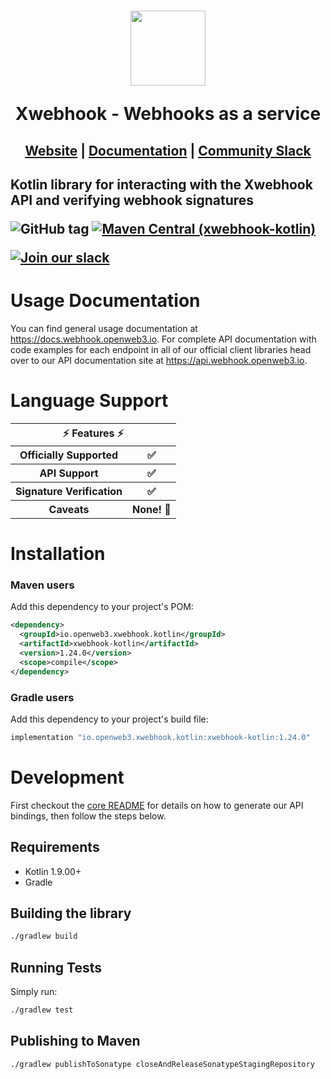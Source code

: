 <h1 align="center">
    <a style="text-decoration: none" href="https://webhook.openweb3.io">
      <img width="120" src="https://avatars.githubusercontent.com/u/80175132?s=200&v=4" />
      <p align="center">Xwebhook - Webhooks as a service</p>
    </a>
</h1>
<h2 align="center">
  <a href="https://webhook.openweb3.io">Website</a> | <a href="https://docs.webhook.openweb3.io">Documentation</a> | <a href="https://webhook.openweb3.io/slack">Community Slack</a>
<h2>

Kotlin library for interacting with the Xwebhook API and verifying webhook signatures

![GitHub tag](https://img.shields.io/github/tag/x-webhook/x-webhooks.svg)
[![Maven Central (xwebhook-kotlin)](https://img.shields.io/maven-central/v/io.openweb3.xwebhook/xwebhook?label=maven-central%20(xwebhook-kotlin))](https://search.maven.org/artifact/io.openweb3.xwebhook.kotlin/xwebhook-kotlin)

[![Join our slack](https://img.shields.io/badge/Slack-join%20the%20community-blue?logo=slack&style=social)](https://webhook.openweb3.io/slack/)

# Usage Documentation

You can find general usage documentation at <https://docs.webhook.openweb3.io>.  For complete API documentation with code examples for each endpoint in all of our official client libraries head over to our API documentation site at <https://api.webhook.openweb3.io>.

# Language Support

<table style="table-layout:fixed; white-space: nowrap;">
  <th colspan="2">⚡️ Features ⚡️</th>
  <tr>
    <th>Officially Supported</th>
    <th>✅</th>
  </tr>
  <tr>
    <th>API Support</th>
    <th>✅</th>
  </tr>
  <tr>
    <th>Signature Verification</th>
    <th>✅</th>
  </tr>
  <tr>
    <th>Caveats</th>
    <th>None! 🚀</th>
  </tr>
</table>

# Installation

### Maven users

Add this dependency to your project's POM:

```xml
<dependency>
  <groupId>io.openweb3.xwebhook.kotlin</groupId>
  <artifactId>xwebhook-kotlin</artifactId>
  <version>1.24.0</version>
  <scope>compile</scope>
</dependency>
```

### Gradle users

Add this dependency to your project's build file:

```groovy
implementation "io.openweb3.xwebhook.kotlin:xwebhook-kotlin:1.24.0"
```

# Development

First checkout the [core README](../README.md#development) for details on how to generate our API bindings, then follow the steps below.

## Requirements

 -  Kotlin 1.9.00+
 - Gradle

## Building the library
```sh
./gradlew build
```

## Running Tests

Simply run:

```sh
./gradlew test
```

## Publishing to Maven

```sh
./gradlew publishToSonatype closeAndReleaseSonatypeStagingRepository
```
